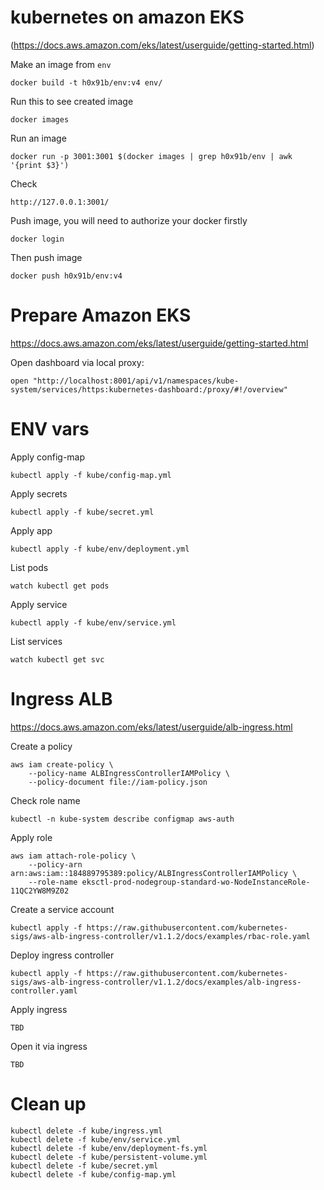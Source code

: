 # kubernetes on amazon EKS

(https://docs.aws.amazon.com/eks/latest/userguide/getting-started.html)

Make an image from `env`

	docker build -t h0x91b/env:v4 env/

Run this to see created image

	docker images

Run an image

	docker run -p 3001:3001 $(docker images | grep h0x91b/env | awk '{print $3}')

Check

	http://127.0.0.1:3001/

Push image, you will need to authorize your docker firstly

	docker login

Then push image

	docker push h0x91b/env:v4

Prepare Amazon EKS
===

https://docs.aws.amazon.com/eks/latest/userguide/getting-started.html

Open dashboard via local proxy:

	open "http://localhost:8001/api/v1/namespaces/kube-system/services/https:kubernetes-dashboard:/proxy/#!/overview"

# ENV vars

Apply config-map

	kubectl apply -f kube/config-map.yml 

Apply secrets

	kubectl apply -f kube/secret.yml 

Apply app

	kubectl apply -f kube/env/deployment.yml 

List pods

	watch kubectl get pods 

Apply service

	kubectl apply -f kube/env/service.yml 

List services

	watch kubectl get svc

Ingress ALB
===

https://docs.aws.amazon.com/eks/latest/userguide/alb-ingress.html

Create a policy

	aws iam create-policy \
		--policy-name ALBIngressControllerIAMPolicy \
		--policy-document file://iam-policy.json

Check role name

	kubectl -n kube-system describe configmap aws-auth

Apply role

	aws iam attach-role-policy \
		--policy-arn arn:aws:iam::184889795389:policy/ALBIngressControllerIAMPolicy \
		--role-name eksctl-prod-nodegroup-standard-wo-NodeInstanceRole-11QC2YW8M9Z02

Create a service account

	kubectl apply -f https://raw.githubusercontent.com/kubernetes-sigs/aws-alb-ingress-controller/v1.1.2/docs/examples/rbac-role.yaml

Deploy ingress controller

	kubectl apply -f https://raw.githubusercontent.com/kubernetes-sigs/aws-alb-ingress-controller/v1.1.2/docs/examples/alb-ingress-controller.yaml

Apply ingress

	TBD

Open it via ingress

	TBD

# Clean up

	kubectl delete -f kube/ingress.yml
	kubectl delete -f kube/env/service.yml
	kubectl delete -f kube/env/deployment-fs.yml
	kubectl delete -f kube/persistent-volume.yml
	kubectl delete -f kube/secret.yml
	kubectl delete -f kube/config-map.yml

